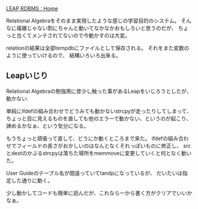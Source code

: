 [LEAP RDBMS : Home](http://leap.sourceforge.net/)

Relational Algebraをそのまま実現したような感じの学習目的のシステム。
そんなに複雑じゃない割にちゃんと動いてなかなかおもしろいと思うのだが、
ちょっと古くてメンテされてないので今動かすのは大変。

relationの結果は全部tempdbにファイルとして保存される。
それをまた変数のように使っていけるので、
結構いろいろ出来る。

## Leapいじり

Relational Algebraの勉強用に昔少し触った事があるLeapをいじろうとしたが、動かない.

単純にifdefの組み合わせでどうみても動かないstrcpyが走ったりしてしまって、
ちょっと目に見えるものを直しても他のエラーで動かない、というのが起こり、諦めるかなぁ、という気分になる。

もうちょっと頑張って直して、どうにか動くところまで来た。
ifdefの組み合わせでフィールドの長さがおかしいのはなんとなくそれっぽいものに修正し、
srcとdestのかぶるstrcpyは落ちた場所をmemmoveに変更していくと何となく動いた。

User Guideのテーブル名が間違っていてtandpになっているが、
だいたいは指定した通りに動く。

少し動かしてコードも簡単に読んだが、これなら一から書く方がクリアでいいかなぁ。
